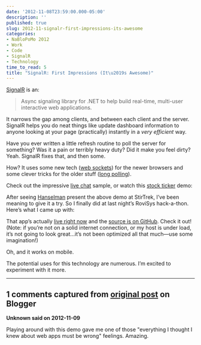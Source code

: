 ```yaml
---
date: '2012-11-08T23:59:00.000-05:00'
description: ''
published: true
slug: 2012-11-signalr-first-impressions-its-awesome
categories:
- NaBloPoMo 2012
- Work
- Code
- SignalR
- Technology
time_to_read: 5
title: "SignalR: First Impressions (It\u2019s Awesome)"
---
```



[SignalR](https://github.com/SignalR/SignalR#readme) is an:
<blockquote> 

Async signaling library for .NET to help build real-time, multi-user interactive web applications.
</blockquote>  

It narrows the gap among clients, and between each client and the server. SignalR helps you do neat things like update dashboard information to anyone looking at your page (practically) instantly in a *very efficient* way.

Have you ever written a little refresh routine to poll the server for something? Was it a pain or terribly heavy duty? Did it make you feel dirty? Yeah. SignalR fixes that, and then some.

How? It uses some new tech ([web sockets](http://en.wikipedia.org/wiki/WebSocket)) for the newer browsers and some clever tricks for the older stuff ([long polling](http://en.wikipedia.org/wiki/Push_technology#Long_polling)).

Check out the impressive [live chat](http://jabbr.net/) sample, or watch this [stock ticker](http://vimeo.com/31938189) demo:  


After seeing [Hanselman](http://www.hanselman.com/blog/AsynchronousScalableWebApplicationsWithRealtimePersistentLongrunningConnectionsWithSignalR.aspx) present the above demo at StirTrek, I’ve been meaning to give it a try. So I finally did at last night’s RoviSys hack-a-thon. Here’s what I came up with:  



That app’s actually [live right now](http://blocky.apphb.com/) and the [source is on GitHub](https://github.com/mharen/devour/tree/master/devour). Check it out! (Note: if you’re not on a solid internet connection, or my host is under load, it’s not going to look great…it’s not been optimized all that much—use some imagination!)

Oh, and it works on mobile.

The potential uses for this technology are numerous. I’m excited to experiment with it more.

---

## 1 comments captured from [original post](https://blog.wassupy.com/2012/11/signalr-first-impressions-its-awesome.html) on Blogger

**Unknown said on 2012-11-09**

Playing around with this demo gave me one of those &quot;everything I thought I knew about web apps must be wrong&quot; feelings. Amazing.

